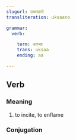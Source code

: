 ```yaml
---
slugurl: उकसाणो
transliteration: uksaano

grammar:
  verb:

    term: उकसा
    trans: uksaa
    ending: aa

---
```


## Verb

### Meaning

1. to incite, to enflame

### Conjugation

<verb-conj :grammar="grammar"></verb-conj>
